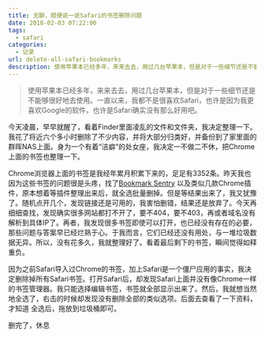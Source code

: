 ```yaml
---
title: 无聊，顺便说一说Safari的书签删除问题
date: 2018-02-03 07:22:00
tags: 
  - safari
categories:
  - 记录
url: delete-all-safari-bookmarks
description: 使用苹果本已经多年，来来去去，用过几台苹果本，但是对于一些细节还是不能够很好地去使用。一直以来，我都不是很喜欢Safari，也许是因为我更喜欢Google的软件，也许是Safari确实没有那么好用吧。
---
```


> 使用苹果本已经多年，来来去去，用过几台苹果本，但是对于一些细节还是不能够很好地去使用。一直以来，我都不是很喜欢Safari，也许是因为我更喜欢Google的软件，也许是Safari确实没有那么好用吧。

今天凌晨，早早就醒了，看着Finder里面凌乱的文件和文件夹，我决定整理一下。我花了将近六个多小时删除了不少内容，并将大部分归类好，并备份到了家里面的群晖NAS上面。身为一个有着“洁癖”的处女座，我决定一不做二不休，把Chrome上面的书签也整理一下。

Chrome浏览器上面的书签是我经年累月积累下来的，足足有3352条。昨天我也因为这些书签的问题很是头疼，找了[Bookmark Sentry](https://chrome.google.com/webstore/detail/bookmark-sentry-scanner/dkedglkmgegjehpknhbplkbfknlneomb)
以及类似几款Chrome插件，原本想着等插件整理出来后，就全选批量删掉。但是等结果出来了，我又犹豫了。随机点开几个，发现链接还是可用的，我害怕删错，结果还是放弃了。今天再细细查找，发现确实很多网站都打不开了，要不404，要不403，再或者域名没有解析到具体IP了。再者，我发现很多书签即使可以打开，也已经没有存在的必要，那些问题与答案早已经烂熟于心。于我而言，它们已经还没有用处，与一堆垃圾数据无异。所以，没有花多久，我就整理好了。看着最后剩下的书签，瞬间觉得如释重负。

因为之前Safari导入过Chrome的书签，加上Safari是一个僵尸应用的事实，我决定删除掉所有Safari书签。打开Safari后，却发现Safari上面并没有像Chrome一样的书签管理器。我只能选择编辑书签，书签就全部显示出来了。然后，我就想当然地全选了，右击的时候却发现没有删除全部的类似选项。后面去查看了一下资料，才知道
全选后，拖放到垃圾桶即可。

删完了，休息